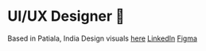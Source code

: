 # UI/UX Designer 👋


Based in Patiala, India 
Design visuals [here](https://www.behance.net/moodboard/214628745/Mix-Match)
[LinkedIn](https://www.linkedin.com/in/kashish-gaba) [Figma](https://www.figma.com/@kashish_gaba)

